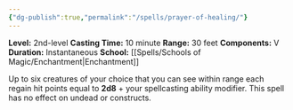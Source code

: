 ```yaml
---
{"dg-publish":true,"permalink":"/spells/prayer-of-healing/"}
---
```


**Level:** 2nd-level
**Casting Time:** 10 minute
**Range:** 30 feet
**Components:** V
**Duration:** Instantaneous
**School:** [[Spells/Schools of Magic/Enchantment\|Enchantment]]

Up to six creatures of your choice that you can see within range each regain hit points equal to **2d8** + your spellcasting ability modifier. This spell has no effect on undead or constructs.